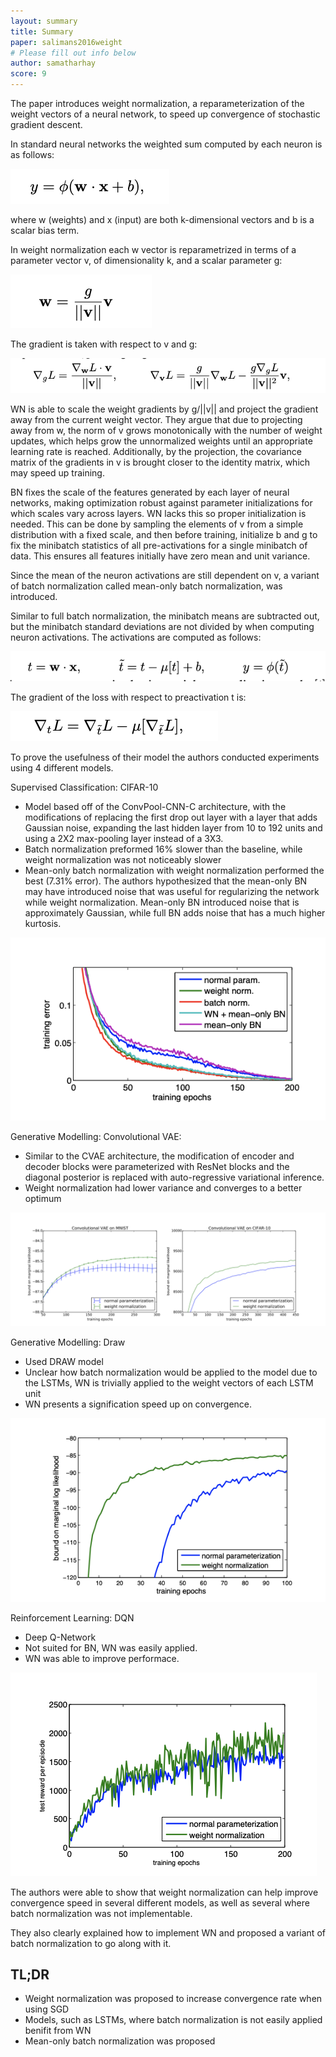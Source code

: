 ```yaml
---
layout: summary
title: Summary
paper: salimans2016weight
# Please fill out info below
author: samatharhay
score: 9
---
```


The paper introduces weight normalization, a reparameterization of the weight vectors of a neural network, to speed up convergence of stochastic gradient descent.

In standard neural networks the weighted sum computed by each neuron is as follows:

![weighted sum](salimans2016weight_2a.png)

where w (weights) and x (input) are both k-dimensional vectors and b is a scalar bias term.

In weight normalization each w vector is reparametrized in terms of a parameter vector v, of dimensionality k, and a scalar parameter g: 

![weighted norm](salimans2016weight_2b.png)

The gradient is taken with respect to v and g:

![gradient](salimans2016weight_2c.png)

WN is able to scale the weight gradients by g/||v|| and project the gradient away from the current weight vector. They argue that due to projecting away from w, the norm of v grows monotonically with the number of weight updates, which helps grow the unnormalized weights until an appropriate learning rate is reached. Additionally, by the projection, the  covariance matrix of the gradients in v is brought closer to the identity matrix, which may speed up training.

BN fixes the scale of the features generated by each layer of neural networks, making optimization robust against parameter initializations for which scales vary across layers. WN lacks this so proper initialization is needed. This can be done by sampling the elements of v from a simple distribution with a fixed scale, and then before training, initialize b and g to fix the minibatch statistics of all pre-activations for a single minibatch of data. This ensures all features initially have zero mean and unit variance.

Since the mean of the neuron activations are still dependent on v, a variant of batch normalization called mean-only batch normalization, was introduced.

Similar to full batch normalization, the minibatch means are subtracted out, but the minibatch standard deviations are not divided by when computing neuron activations.  The activations are computed as follows:

![activations](salimans2016weight_2d.png)

The gradient of the loss with respect to preactivation t is:

![loss](salimans2016weight_2e.png)

To prove the usefulness of their model the authors conducted experiments using 4 different models.

Supervised Classification: CIFAR-10
* Model based off of the ConvPool-CNN-C architecture, with the modifications of replacing the first drop out layer with a layer that adds Gaussian noise, expanding the last hidden layer from 10 to 192 units and using a 2X2 max-pooling layer instead of a 3X3.
* Batch normalization preformed 16% slower than the baseline, while weight normalization was not noticeably slower
* Mean-only batch normalization with weight normalization performed the best (7.31% error). The authors hypothesized that the mean-only BN may have introduced noise that was useful for regularizing the network while weight normalization. Mean-only BN introduced noise that is approximately Gaussian, while full BN adds noise that has a much higher kurtosis.

![figure 1](salimans2016weight_2f.png)

Generative Modelling: Convolutional VAE: 
* Similar to the CVAE architecture, the modification of encoder and decoder blocks were parameterized with ResNet blocks and the diagonal posterior is replaced with auto-regressive variational inference.
* Weight normalization had lower variance and converges to a better optimum

![figure 3](salimans2016weight_2g.png)

Generative Modelling: Draw
* Used DRAW model
* Unclear how batch normalization would be applied to the model due to the LSTMs, WN is trivially applied to the weight vectors of each LSTM unit
* WN presents a signification speed up on convergence.

![figure 4](salimans2016weight_2i.png)

Reinforcement Learning: DQN
* Deep Q-Network
* Not suited for BN, WN was easily applied.
* WN was able to improve performace.

![figure 5](salimans2016weight_2h.png)


The authors were able to show that weight normalization can help improve convergence speed in several different models, as well as several where batch normalization was not implementable. 

They also clearly explained how to implement WN and proposed a variant of batch normalization to go along with it.

## TL;DR
* Weight normalization was proposed to increase convergence rate when using SGD
* Models, such as LSTMs, where batch normalization is not easily applied benifit from WN
* Mean-only batch normalization was proposed
